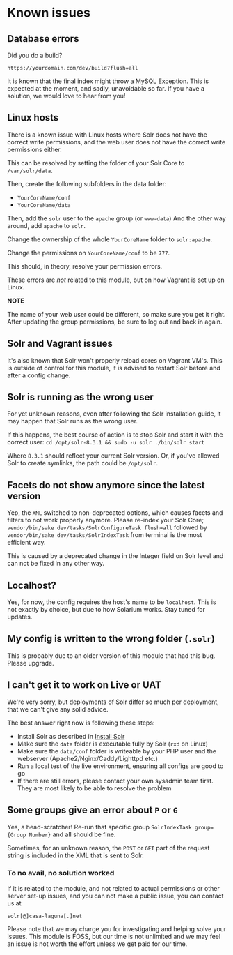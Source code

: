 # Known issues

## Database errors

Did you do a build?

`https://yourdomain.com/dev/build?flush=all`

It is known that the final index might throw a MySQL Exception.
This is expected at the moment, and sadly, unavoidable so far.
If you have a solution, we would love to hear from you!

## Linux hosts

There is a known issue with Linux hosts where Solr does not have
the correct write permissions, and the web user does not have the correct write
permissions either.

This can be resolved by setting the folder of your Solr Core to `/var/solr/data`.

Then, create the following subfolders in the data folder:
- `YourCoreName/conf`
- `YourCoreName/data`

Then, add the `solr` user to the `apache` group (or `www-data`)
And the other way around, add `apache` to `solr`.

Change the ownership of the whole `YourCoreName` folder to `solr:apache`.

Change the permissions on `YourCoreName/conf` to be `777`.

This should, in theory, resolve your permission errors.

These errors are _not_ related to this module, but on how Vagrant is set up on Linux.

**NOTE**

The name of your web user could be different, so make sure you get it right.
After updating the group permissions, be sure to log out and back in again.

## Solr and Vagrant issues

It's also known that Solr won't properly reload cores on Vagrant VM's. This is outside
of control for this module, it is advised to restart Solr before and after a config change.

## Solr is running as the wrong user

For yet unknown reasons, even after following the Solr installation guide, it may happen
that Solr runs as the wrong user.

If this happens, the best course of action is to stop Solr and start it with the correct user:
`cd /opt/solr-8.3.1 && sudo -u solr ./bin/solr start`

Where `8.3.1` should reflect your current Solr version. Or, if you've allowed Solr to create
symlinks, the path could be `/opt/solr`.

## Facets do not show anymore since the latest version

Yep, the `XML` switched to non-deprecated options, which causes facets and filters to
not work properly anymore.
Please re-index your Solr Core;
`vendor/bin/sake dev/tasks/SolrConfigureTask flush=all` followed
by `vendor/bin/sake dev/tasks/SolrIndexTask` from terminal is the most efficient way.

This is caused by a deprecated change in the Integer field on Solr level and can not be
fixed in any other way.

## Localhost?

Yes, for now, the config requires the host's name to be `localhost`. This is not exactly by choice,
but due to how Solarium works. Stay tuned for updates.

## My config is written to the wrong folder (`.solr`)

This is probably due to an older version of this module that had this bug. Please upgrade.

## I can't get it to work on Live or UAT

We're very sorry, but deployments of Solr differ so much per deployment, that we can't
give any solid advice.

The best answer right now is following these steps:
- Install Solr as described in [Install Solr](docs/02-Solr.md)
- Make sure the `data` folder is executable fully by Solr (`rxd` on Linux)
- Make sure the `data/conf` folder is writeable by your PHP user and the webserver
 (Apache2/Nginx/Caddy/Lighttpd etc.)
- Run a local test of the live environment, ensuring all configs are good to go
- If there are still errors, please contact your own sysadmin team first. They are most
likely to be able to resolve the problem

## Some groups give an error about `P` or `G`

Yes, a head-scratcher! Re-run that specific group `SolrIndexTask group={Group Number}` and all should be fine.

Sometimes, for an unknown reason, the `POST` or `GET` part of the request string is included in the XML that is
sent to Solr.

### To no avail, no solution worked

If it is related to the module, and not related to actual permissions or other server set-up issues, and you
 can not make a public issue, you can contact us at
 
`solr[@]casa-laguna[.]net`

Please note that we may charge you for investigating and helping solve your issues. This module is FOSS, but
our time is not unlimited and we may feel an issue is not worth the effort unless we get paid for our time.
